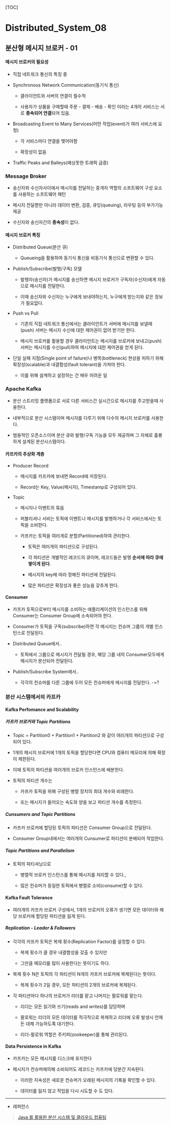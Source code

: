 [TOC]

# Distributed_System_08

## 분산형 메시지 브로커 - 01

#### 메시지 브로커의 필요성

- 직접 네트워크 통신의 특징 중

- Synchronous Network Communication(동기식 통신)
  
  - 클라이언트와 서버의 연결이 필수적
  
  - 사용자가 상품을 구매할때 주문 - 결제 - 배송 - 확인 이라는 4개의 서비스는 서로 **종속되어 연결**되어 있음. 

- Broadcasting Event to Many Services(어떤 작업(event)가 여러 서비스에 요청)
  
  - 각 서비스마다 연결을 맺어야함
  
  - 확장성이 없음

- Traffic Peaks and Balleys(예상못한 트래픽 급증)

### Message Broker

- 송신자와 수신자사이에서 메시지를 전달하는 중개자 역할의 소프트웨어 구성 요소를 사용하는 소프트웨어 패턴

- 메시지 전달뿐만 아니라 데이터 변환, 검증, 큐잉(queuing), 라우팅 등의 부가기능 제공

- 수신자와 송신자간의 **종속성**이 없다.

#### 메시지 브로커 특징

- Distributed Queue(분산 큐)
  
  - Queueing을 활용하여 동기식 통신을 비동기식 통신으로 변환할 수 있다.

- Publish/Subscribe(발행/구독) 모델
  
  - 발행자(송신자)가 메시지를 송신하면 메시지 브로커가 구독자(수신자)에게 자동으로 메시지를 전달한다.
  
  - 이때 송신자와 수신자는 누구에게 보내야하는지, 누구에게 받는지와 같은 정보가 필요없다.

- Push vs Pull
  
  - 기존의 직접 네트워크 통신에서는 클라이언트가 서버에 메시지를 보낼때(push) 서버는 메시지 수신에 대한 제어권이 없어 받기만 한다.
  
  - 메시지 브로커를 활용할 경우 클라이언트는 메시지를 브로커에 보내고(push) 서버는 메시지를 수신(pull)하여 메시지에 대한 제어권을 얻게 된다.

- 단일 실패 지점(Single point of failure)나 병목(bottleneck) 현상을 피하기 위해 확장성(scalable)과 내결함성(fault tolerant)을 가져야 한다.
  
  - 이를 위해 설계하고 설정하는 건 매우 어려운 일

### Apache Kafka

- 분산 스트리밍 플랫폼으로 서로 다른 서비스간 실시간으로 메시지를 주고받을때 사용한다.

- 내부적으로 분산 시스템이며 메시지를 다루기 위해 다수의 메시지 브로커를 사용한다.

- 범용적인 오픈소스이며 분산 큐와 발행/구독 기능을 모두 제공하며 그 자체로 훌룡하게 설계된 분산시스템이다.

#### 카프카의 추상화 계층

- Producer Record
  
  - 메시지를 카프카에 보내면 Record에 저장된다.
  
  - Record는 Key, Value(메시지), Timestamp로 구성되어 있다.

- Topic 
  
  - 메시지나 이벤트의 묶음
  
  - 퍼블리셔나 서비는 토픽에 이벤트나 메시지를 발행하거나 각 서비스에서는 토픽을 소비한다.
  
  - 카프카는 토픽을 여러개로 분할(Partitioned)하여 관리한다.
    
    - 토픽은 여러개의 파티션으로 구성된다.
    
    - 각 파티션은 개별적인 레코드의 큐이며, 레코드들은 발행 **순서에 따라 큐에 쌓이게 된다**.
    
    - 메시지의 key에 따라 정해진 파티션에 전달된다.
    
    - 많은 파티션은 확장성과 좋은 성능을 갖추게 한다.

#### Consumer

- 카프카 토픽으로부터 메시지를 소비하는 애플리케이션의 인스턴스를 위해 Consumer는 Consumer Group에 소속되어야 한다.

- Consumer가 토픽을 구독(subscribe)하면 각 메시지는 컨슈머 그룹의 개별 인스턴스로 전달된다.

- Distributed Queue에서..
  
  - 토픽에서 그룹으로 메시지가 전달될 경우, 해당 그룹 내의 Consumer모두에게 메시지가 분산되어 전달된다.

- Publish/Subscribe System에서..
  
  - 각각의 컨슈머를 다른 그룹에 두어 모든 컨슈머에게 메시지를 전달한다. ->?

### 분산 시스템에서의 카프카

#### Kafka Perfomance and Scalability

##### 카프카 브로커와 Topic Partitions

- Topic = Partition0 + Partition1 + Partition2 와 같이 여러개의 파티션으로 구성되어 있다.

- 1개의 메시지 브로커에 1개의 토픽을 할당한다면 CPU와 컴퓨터 메모리에 의해 확장이 제한된다.

- 이때 토픽의 파티션을 여러개의 브로커 인스턴스에 배분한다.

- 토픽의 파티션 개수는 
  
  - 카프카 토픽을 위해 구성된 병렬 장치의 최대 개수와 비례한다.
  
  - 또는 메시지가 들어오는 속도와 양을 보고 파티션 개수를 측정한다.

##### Cunsumers and Topic Partitions

- 카프카 브로커에 할당된 토픽의 파티션은 Consumer Group으로 전달된다.

- Consumer Group내에서는 여러개의 Cunsumer로 파티션이 분배되어 작업한다.

##### Topic Partitions and Parallelism

- 토픽의 파티셔닝으로
  
  - 병렬적 브로커 인스턴스를 통해 메시지를 처리할 수 있다.,
  
  - 많은 컨슈머가 동일한 토픽에서 병렬로 소비(consume)할 수 있다.

#### Kafka Fault Tolerance

- 여러개의 카프카 브로커 구성에서, 1개의 브로커의 오류가 생기면 모든 데이터와 해당 브로커에 할당된 파티션을 잃게 된다.

##### Replication - Leader & Followers

- 각각의 카프카 토픽은 복제 횟수(Replication Factor)를 설정할 수 있다.
  
  - 복제 횟수가 클 경우 내결함성을 갖출 수 있지만
  
  - 그만큼 메모리를 많이 사용한다는 뜻이기도 하다.

- 복제 횟수 N은 토픽의 각 파티션이 N개의 카프카 브로커에 복제된다는 뜻이다.
  
  - 복제 횟수가 2일 경우, 모든 파티션의 2개의 브로커에 복제된다.

- 각 파티션마다 하나의 브로커가 리더를 맡고 나머지는 팔로워를 맡는다.
  
  - 리더는 모든 읽기와 쓰기(reads and writes)를 담당하며
  
  - 팔로워는 리더의 모든 데이터를 적극적으로 복제하고 리더에 오류 발생시 언제든 대체 가능하도록 대기한다.
  
  - 리더-팔로워 역할은 주키퍼(zookeeper)를 통해 관리된다.

#### Data Persistence in Kafka

- 카프카는 모든 메시지를 디스크에 유지한다

- 메시지가 컨슈머에의해 소비되어도 레코드는 카프카에 당분간 지속된다.
  
  - 이러한 지속성은 새로운 컨슈머가 오래된 메시지의 기록을 확인할 수 있다.
  
  - 데이터를 잃지 않고 작업을 다시 시도할 수 도 있다.

---

- 레퍼런스

> [Java 를 활용한 분산 시스템 및 클라우드 컴퓨팅](https://www.udemy.com/course/java-distributed-system/)
